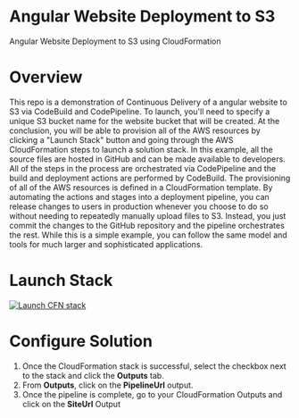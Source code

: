 # Angular Website Deployment to S3
 Angular Website Deployment to S3 using CloudFormation

# Overview
This repo is a demonstration of Continuous Delivery of a angular website to S3 via CodeBuild and CodePipeline. To launch, you'll need to specify a unique S3 bucket name for the website bucket that will be created. At the conclusion, you will be able to provision all of the AWS resources by clicking a "Launch Stack" button and going through the AWS CloudFormation steps to launch a solution stack.
In this example, all the source files are hosted in GitHub and can be made available to developers. All of the steps in the process are orchestrated via CodePipeline and the build and deployment actions are performed by CodeBuild. The provisioning of all of the AWS resources is defined in a CloudFormation template.
By automating the actions and stages into a deployment pipeline, you can release changes to users in production whenever you choose to do so without needing to repeatedly manually upload files to S3. Instead, you just commit the changes to the GitHub repository and the pipeline orchestrates the rest. While this is a simple example, you can follow the same model and tools for much larger and sophisticated applications.

# Launch Stack

[![Launch CFN stack](https://s3.amazonaws.com/cloudformation-examples/cloudformation-launch-stack.png)](https://console.aws.amazon.com/cloudformation/home?region=us-east-1#cstack=sn%7Edevops-essentials-static%7Cturl%7Ehttps://s3.amazonaws.com/www.devopsessentialsaws.com/samples/static/pipeline.yml)


# Configure Solution

1. Once the CloudFormation stack is successful, select the checkbox next to the stack and click the **Outputs** tab. 
2. From **Outputs**, click on the **PipelineUrl** output. 
3. Once the pipeline is complete, go to your CloudFormation Outputs and click on the **SiteUrl** Output
